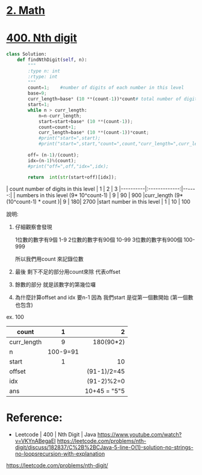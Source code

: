 
# [2. Math](/math.md)


# [400. Nth digit](https://leetcode.com/problems/nth-digit/)

```python
class Solution:
    def findNthDigit(self, n):
        """
        :type n: int
        :rtype: int
        """
        count=1;    #number of digits of each number in this level
        base=9;   
        curr_length=base* (10 **(count-1))*count# total number of digits in this level    
        start=1;
        while n > curr_length:
            n=n-curr_length;
            start=start+base* (10 **(count-1));
            count=count+1;
            curr_length=base* (10 **(count-1))*count; 
            #print("start=",start);
            #print("start=",start,"count=",count,"curr_length=",curr_length,"n=",n);
            
        off= (n-1)/(count);
        idx=(n-1)%(count); 
        #print("off=",off,"idx=",idx);
        
        return  int(str(start+off)[idx]);

```
| count number of digits in this level  |   1    | 2  | 3
|----------|:-------------:|------:|
| numbers in this level (9* 10^count-1)  |  9   | 90 | 900
|curr_length (9* (10^count-1) * count )| 9   | 180| 2700
|start number in this level | 1 | 10 | 100

說明:
1. 仔細觀察會發現
    
    1位數的數字有9個    1-9
    2位數的數字有90個  10-99
    3位數的數字有900個 100-999

    所以我們用count 來記錄位數
2. 最後 剩下不足的部分用count來除  代表offset

3. 餘數的部分  就是該數字的第幾位囉
        
4. 為什麼計算offset and idx 要n-1 因為  我們start 是從第一個數開始 (第一個數也包含)


ex. 100

|count|1|2
|---|:---:|---:|
|curr_length|9|180(90*2)
|n|100-9=91|
|start|1|10
|offset||(91-1)/2=45
|idx||(91-2)%2=0
|ans||10+45 = "5"5

# Reference: 
* Leetcode | 400 | Nth Digit | Java   https://www.youtube.com/watch?v=VKYnABegaEI
https://leetcode.com/problems/nth-digit/discuss/182837/C%2B%2BCJava-5-line-O(1)-solution-no-strings-no-loopsrecursion-with-explanation

https://leetcode.com/problems/nth-digit/

